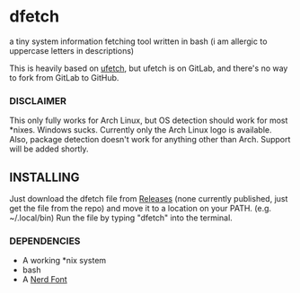 # dfetch
a tiny system information fetching tool written in bash
(i am allergic to uppercase letters in descriptions)

This is heavily based on [ufetch](https://gitlab.com/jschx/ufetch), but ufetch is on GitLab, and there's no way to fork from GitLab to GitHub.

### DISCLAIMER
This only fully works for Arch Linux, but OS detection should work for most *nixes. Windows sucks.
Currently only the Arch Linux logo is available. Also, package detection doesn't work for anything other than Arch. Support will be added shortly.

## INSTALLING
Just download the dfetch file from [Releases](https://github.com/acuccoder/dfetch/releases) (none currently published, just get the file from the repo) and move it to a location on your PATH. (e.g. ~/.local/bin)
Run the file by typing "dfetch" into the terminal.

### DEPENDENCIES
- A working *nix system
- bash
- A [Nerd Font](https://www.nerdfonts.com/)
